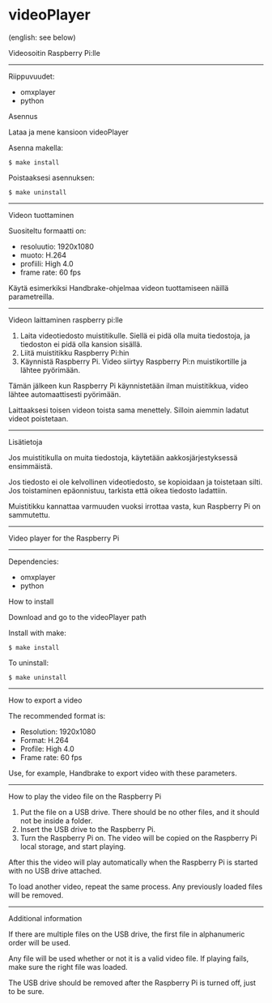 # videoPlayer

(english: see below)


Videosoitin Raspberry Pi:lle


****************************


Riippuvuudet:
* omxplayer
* python


Asennus


Lataa ja mene kansioon videoPlayer

Asenna makella:

	$ make install

Poistaaksesi asennuksen:

	$ make uninstall


****************************


Videon tuottaminen


Suositeltu formaatti on:

* resoluutio: 	1920x1080 
* muoto: 		H.264 
* profiili: 	High 4.0
* frame rate: 	60 fps

Käytä esimerkiksi Handbrake-ohjelmaa videon tuottamiseen näillä parametreilla.


***************************


Videon laittaminen raspberry pi:lle

1. Laita videotiedosto muistitikulle. Siellä ei pidä olla muita tiedostoja, ja tiedoston ei pidä olla kansion sisällä.
2. Liitä muistitikku Raspberry Pi:hin 
3. Käynnistä Raspberry Pi.
Video siirtyy Raspberry Pi:n muistikortille ja lähtee pyörimään.

Tämän jälkeen kun Raspberry Pi käynnistetään ilman muistitikkua, video lähtee automaattisesti pyörimään.

Laittaaksesi toisen videon toista sama menettely. Silloin aiemmin ladatut videot poistetaan.


***************************


Lisätietoja

Jos muistitikulla on muita tiedostoja, käytetään aakkosjärjestyksessä ensimmäistä.

Jos tiedosto ei ole kelvollinen videotiedosto, se kopioidaan ja toistetaan silti. Jos toistaminen epäonnistuu, tarkista että oikea tiedosto ladattiin.

Muistitikku kannattaa varmuuden vuoksi irrottaa vasta, kun Raspberry Pi on sammutettu.


*****************************************************************************************************


Video player for the Raspberry Pi


***************************


Dependencies:
* omxplayer
* python


How to install


Download and go to the videoPlayer path

Install with make:

	$ make install

To uninstall:

	$ make uninstall


***************************


How to export a video


The recommended format is:
* Resolution:	1920x1080
* Format:		H.264
* Profile:	High 4.0
* Frame rate:	60 fps

Use, for example, Handbrake to export video with these parameters.


***************************


How to play the video file on the Raspberry Pi

1. Put the file on a USB drive. There should be no other files, and it should not be inside a folder.
2. Insert the USB drive to the Raspberry Pi.
3. Turn the Raspberry Pi on. The video will be copied on the Raspberry Pi local storage, and start playing.

After this the video will play automatically when the Raspberry Pi is started with no USB drive attached. 

To load another video, repeat the same process. Any previously loaded files will be removed.


***************************


Additional information

If there are multiple files on the USB drive, the first file in alphanumeric order will be used.

Any file will be used whether or not it is a valid video file. If playing fails, make sure the right file was loaded.

The USB drive should be removed after the Raspberry Pi is turned off, just to be sure.

